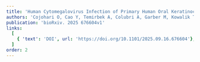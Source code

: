 ```yaml
---
title: 'Human Cytomegalovirus Infection of Primary Human Oral Keratinocytes Induces Intermediate Keratinocyte Differentiation and an Altered Innate Immune Response'
authors: 'Cojohari O, Cao Y, Temirbek A, Colubri A, Garber M, Kowalik T'
publication: 'bioRxiv. 2025 676604v1'
links:
  [
    { 'text': 'DOI', url: 'https://doi.org/10.1101/2025.09.16.676604'},
  ]
order: 2
---
```


